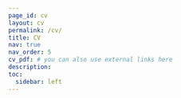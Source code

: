 ```yaml
---
page_id: cv
layout: cv
permalink: /cv/
title: CV
nav: true
nav_order: 5
cv_pdf: # you can also use external links here
description: 
toc:
  sidebar: left
---
```

